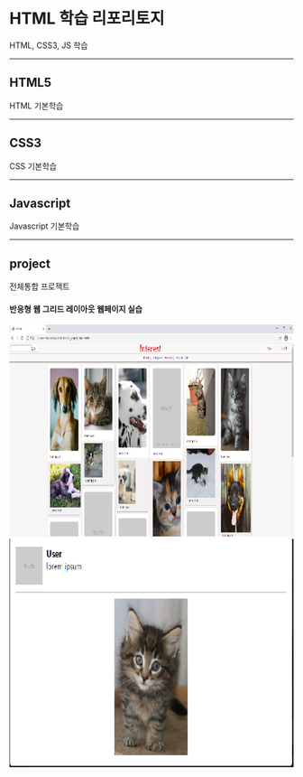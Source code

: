 
# HTML 학습 리포리토지
HTML, CSS3, JS 학습

---------------------------------

## HTML5
HTML 기본학습

------------------------------------------

## CSS3
CSS 기본학습

------------------------------------------

## Javascript
Javascript 기본학습

---------------------------------------------
## project
전체통합 프로젝트

#### 반응형 웹 그리드 레이아웃 웹페이지 실습
![결과1](https://github.com/ShinMinGyeong006/StudyHtml/blob/main/ref_images/result.01.png "전체레이아웃")
![결과2](https://github.com/ShinMinGyeong006/StudyHtml/blob/main/ref_images/result.02.png "팝업레이아웃")

